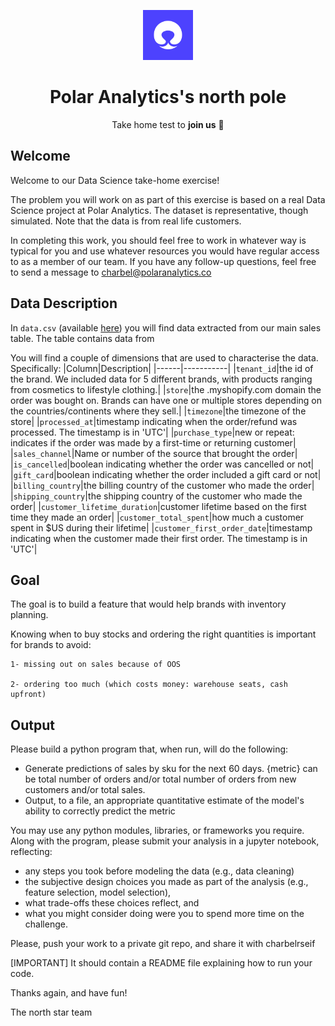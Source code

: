 <p align="center"><a href="https://github.com/polar-analytics/north-pole" target="blank"><img src="https://github.com/polar-analytics/north-pole/blob/main/Logo%20White.png?raw=true" width="80" alt="Polar Analytics logo" /></a></p>
<h1 align="center">Polar Analytics's north pole </h1>
<p align="center">Take home test to <b>join us</b> 💜</p>

## Welcome

Welcome to our Data Science take-home exercise!

The problem you will work on as part of this exercise is based on a real Data Science project at Polar Analytics. The dataset is representative, though simulated. Note that the data is from real life customers.

In completing this work, you should feel free to work in whatever way is typical for you and use whatever resources you would have regular access to as a member of our team. If you have any follow-up questions, feel free to send a message to charbel@polaranalytics.co

## Data Description
In `data.csv` (available [here](https://drive.google.com/file/d/1sjbq9ibJGRm1kA0FXbXzG-xHBBjSYzu6/view?usp=sharing)) you will find data extracted from our main sales table. The table contains data from 

You will find a couple of dimensions that are used to characterise the data. Specifically:
|Column|Description|
|------|-----------|
|`tenant_id`|the id of the brand. We included data for 5 different brands, with products ranging from cosmetics to lifestyle clothing.|
|`store`|the .myshopify.com domain the order was bought on. Brands can have one or multiple stores depending on the countries/continents where they sell.|
|`timezone`|the timezone of the store|
|`processed_at`|timestamp indicating when the order/refund was processed. The timestamp is in 'UTC'|
|`purchase_type`|new or repeat: indicates if the order was made by a first-time or returning customer|
|`sales_channel`|Name or number of the source that brought the order|
|`is_cancelled`|boolean indicating whether the order was cancelled or not|
|`gift_card`|boolean indicating whether the order included a gift card or not|
|`billing_country`|the billing country of the customer who made the order|
|`shipping_country`|the shipping country of the customer who made the order|
|`customer_lifetime_duration`|customer lifetime based on the first time they made an order|
|`customer_total_spent`|how much a customer spent in $US during their lifetime|
|`customer_first_order_date`|timestamp indicating when the customer made their first order. The timestamp is in 'UTC'|
 
## Goal
The goal is to build a feature that would help brands with inventory planning.

Knowing when to buy stocks and ordering the right quantities is important for brands to avoid:
   
    1- missing out on sales because of OOS
    
    2- ordering too much (which costs money: warehouse seats, cash upfront)
    
## Output

Please build a python program that, when run, will do the following:

* Generate predictions of sales by sku for the next 60 days. {metric} can be total number of orders and/or total number of orders from new customers and/or total sales.
* Output, to a file, an appropriate quantitative estimate of the model's ability to correctly predict the metric

You may use any python modules, libraries, or frameworks you require.
Along with the program, please submit your analysis in a jupyter notebook, reflecting:
* any steps you took before modeling the data (e.g., data cleaning)
* the subjective design choices you made as part of the analysis (e.g., feature selection, model selection),
* what trade-offs these choices reflect, and
* what you might consider doing were you to spend more time on the challenge.

Please, push your work to a private git repo, and share it with charbelrseif

[IMPORTANT] It should contain a README file explaining how to run your code.

Thanks again, and have fun!

The north star team
